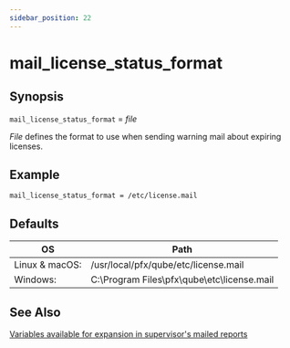 ```yaml
---
sidebar_position: 22
---
```


# mail_license_status_format

## Synopsis

`mail_license_status_format` = _file_

 _File_ defines the format to use when sending warning mail about expiring licenses.

## Example

```
mail_license_status_format = /etc/license.mail
```

## Defaults

| OS             | Path                                       |
|----------------|--------------------------------------------|
| Linux & macOS: | /usr/local/pfx/qube/etc/license.mail       |
| Windows:       | C:\Program Files\pfx\qube\etc\license.mail |

## See Also

[Variables available for expansion in supervisor's mailed reports](../../developers-guide/Variables+available+for+expansion+in+supervisors+mailed+reports)

